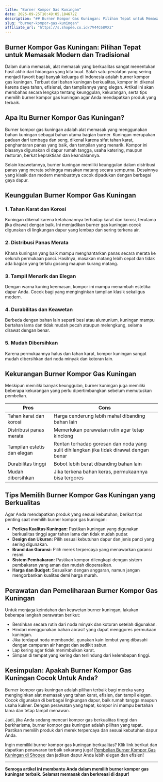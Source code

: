 ```yaml
---
title: "Burner Kompor Gas Kuningan"
date: 2025-09-25T10:49:05.184672Z
description: "## Burn­er Kom­por Gas Kun­ingan: Pilihan Tepat untuk Memasak Modern dan Tradisional..."
slug: "burner-kompor-gas-kuningan"
affiliate_url: "https://s.shopee.co.id/7V44C68VX2"
---
```

## Burn­er Kom­por Gas Kun­ingan: Pilihan Tepat untuk Memasak Modern dan Tradisional

Dalam dunia memasak, alat memasak yang berkualitas sangat menentukan hasil akhir dari hidangan yang kita buat. Salah satu peralatan yang sering menjadi favorit bagi banyak keluarga di Indonesia adalah burner kompor gas kuningan. Terbuat dari bahan kuningan berkualitas, kompor ini dikenal karena daya tahan, efisiensi, dan tampilannya yang elegan. Artikel ini akan membahas secara lengkap tentang keunggulan, kekurangan, serta tips memilih burner kompor gas kuningan agar Anda mendapatkan produk yang terbaik.

## Apa Itu Burner Kompor Gas Kuningan?

Burner kompor gas kuningan adalah alat memasak yang menggunakan bahan kuningan sebagai bahan utama bagian burner. Kuningan merupakan paduan dari tembaga dan seng, dikenal karena sifat tahan karat, penghantaran panas yang baik, dan tampilan yang menarik. Kompor ini biasanya digunakan di dapur rumah tangga, usaha katering, maupun restoran, berkat kepraktisan dan keandalannya.

Selain keawetannya, burner kuningan memiliki keunggulan dalam distribusi panas yang merata sehingga masakan matang secara sempurna. Desainnya yang klasik dan modern membuatnya cocok dipadukan dengan berbagai gaya dapur.

## Keunggulan Burner Kompor Gas Kuningan

### 1. Tahan Karat dan Korosi

Kuningan dikenal karena ketahanannya terhadap karat dan korosi, terutama jika dirawat dengan baik. Ini menjadikan burner gas kuningan cocok digunakan di lingkungan dapur yang lembap dan sering terkena air.

### 2. Distribusi Panas Merata

Khana kuningan yang baik mampu menghantarkan panas secara merata ke seluruh permukaan panci. Hasilnya, masakan matang lebih cepat dan tidak ada bagian yang terlalu gosong maupun kurang matang.

### 3. Tampil Menarik dan Elegan

Dengan warna kuning keemasan, kompor ini mampu menambah estetika dapur Anda. Cocok bagi yang menginginkan tampilan klasik sekaligus modern.

### 4. Durabilitas dan Keawetan

Berbeda dengan bahan lain seperti besi atau alumunium, kuningan mampu bertahan lama dan tidak mudah pecah ataupun melengkung, selama dirawat dengan benar.

### 5. Mudah Dibersihkan

Karena permukaannya halus dan tahan karat, kompor kuningan sangat mudah dibersihkan dari noda minyak dan kotoran lain.

## Kekurangan Burner Kompor Gas Kuningan

Meskipun memiliki banyak keunggulan, burner kuningan juga memiliki beberapa kekurangan yang perlu dipertimbangkan sebelum memutuskan pembelian.

| Pros                                  | Cons                                    |
|----------------------------------------|-----------------------------------------|
| Tahan karat dan korosi               | Harga cenderung lebih mahal dibanding bahan lain |
| Distribusi panas merata                | Memerlukan perawatan rutin agar tetap kinclong |
| Tampilan estetis dan elegan           | Rentan terhadap goresan dan noda yang sulit dihilangkan jika tidak dirawat dengan benar |
| Durabilitas tinggi                    | Bobot lebih berat dibanding bahan lain  |
| Mudah dibersihkan                     | Jika terkena bahan keras, permukaannya bisa tergores |

## Tips Memilih Burner Kompor Gas Kuningan yang Berkualitas

Agar Anda mendapatkan produk yang sesuai kebutuhan, berikut tips penting saat memilih burner kompor gas kuningan:

- **Periksa Kualitas Kuningan:** Pastikan kuningan yang digunakan berkualitas tinggi agar tahan lama dan tidak mudah pudar.
- **Design dan Ukuran:** Pilih sesuai kebutuhan dapur dan jenis panci yang sering digunakan.
- **Brand dan Garansi:** Pilih merek terpercaya yang menawarkan garansi resmi.
- **Sistem Pembakaran:** Pastikan kompor dilengkapi dengan sistem pembakaran yang aman dan mudah dioperasikan.
- **Harga dan Budget:** Sesuaikan dengan anggaran, namun jangan mengorbankan kualitas demi harga murah.

## Perawatan dan Pemeliharaan Burner Kompor Gas Kuningan

Untuk menjaga keindahan dan keawetan burner kuningan, lakukan beberapa langkah perawatan berikut:

- Bersihkan secara rutin dari noda minyak dan kotoran setelah digunakan.
- Hindari menggunakan bahan abrasif yang dapat menggores permukaan kuningan.
- Jika terdapat noda membandel, gunakan kain lembut yang dibasahi dengan campuran air hangat dan sedikit sabun.
- Lap kering agar tidak menimbulkan karat.
- Simpan di tempat yang kering dan terlindung dari kelembapan tinggi.

## Kesimpulan: Apakah Burner Kompor Gas Kuningan Cocok Untuk Anda?

Burner kompor gas kuningan adalah pilihan terbaik bagi mereka yang menginginkan alat memasak yang tahan karat, efisien, dan tampil elegan. Cocok digunakan di berbagai lingkungan dapur, baik rumah tangga maupun usaha kuliner. Dengan perawatan yang tepat, kompor ini mampu bertahan lama dan tetap tampil menawan.

Jadi, jika Anda sedang mencari kompor gas berkualitas tinggi dan berkharisma, burner kompor gas kuningan adalah pilihan yang tepat. Pastikan memilih produk dari merek terpercaya dan sesuai kebutuhan dapur Anda.

Ingin memiliki burner kompor gas kuningan berkualitas? Klik link berikut dan dapatkan penawaran terbaik sekarang juga! [Pembelian Burner Kompor Gas Kuningan di Shopee](https://s.shopee.co.id/7V44C68VX2) dan jadikan dapur Anda lebih elegan dan efisien!

---

**Semoga artikel ini membantu Anda dalam memilih burner kompor gas kuningan terbaik. Selamat memasak dan berkreasi di dapur!**